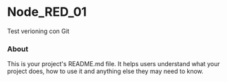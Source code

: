 Node_RED_01
===========

Test verioning con Git

### About

This is your project's README.md file. It helps users understand what your
project does, how to use it and anything else they may need to know.